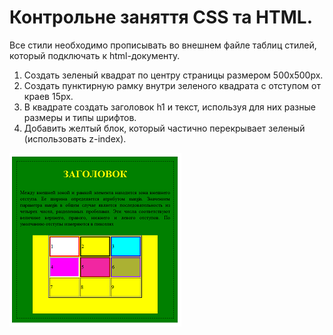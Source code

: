 # Контрольне заняття CSS та HTML.

Все стили необходимо прописывать во внешнем файле таблиц стилей, который подключать к html-документу.

1.  Создать зеленый квадрат по центру страницы размером 500х500px.
2.  Создать пунктирную рамку внутри зеленого квадрата с отступом от краев 15px.
3.  В квадрате создать заголовок h1 и текст, используя для них разные размеры и типы шрифтов.
4.  Добавить желтый блок, который частично перекрывает зеленый (использовать z-index).

![image](doc/1.png)